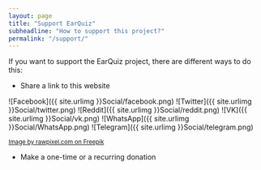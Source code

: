 ```yaml
---
layout: page
title: "Support EarQuiz"
subheadline: "How to support this project?"
permalink: "/support/"
---
```


If you want to support the EarQuiz project, there are different ways to do this:

* Share a link to this website

![Facebook]({{ site.urlimg }}Social/facebook.png)
![Twitter]({{ site.urlimg }}Social/twitter.png)
![Reddit]({{ site.urlimg }}Social/reddit.png)
![VK]({{ site.urlimg }}Social/vk.png)
![WhatsApp]({{ site.urlimg }}Social/WhatsApp.png)
![Telegram]({{ site.urlimg }}Social/telegram.png)

<a align="right" href="https://www.freepik.com/free-vector/social-media-icons-vector-set-with-facebook-instagram-twitter-tiktok-youtube-logos_17221195.htm#query=facebook%20logo%20png&position=1&from_view=keyword&track=ais"><small>Image by rawpixel.com on Freepik</small></a><br />

* Make a one-time or a recurring donation